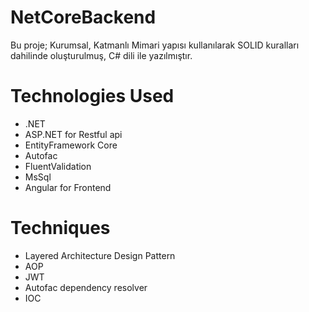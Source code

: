 # NetCoreBackend

 Bu proje; Kurumsal, Katmanlı Mimari yapısı kullanılarak SOLID kuralları dahilinde oluşturulmuş, C# dili ile yazılmıştır.

# Technologies Used
- .NET
- ASP.NET for Restful api
- EntityFramework Core
- Autofac
- FluentValidation
- MsSql
- Angular for Frontend
# Techniques
- Layered Architecture Design Pattern
- AOP
- JWT
- Autofac dependency resolver
- IOC
